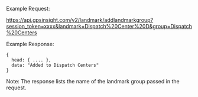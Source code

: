 Example Request:

https://api.gpsinsight.com/v2/landmark/addlandmarkgroup?session_token=xxxx&landmark=Dispatch%20Center%20D&group=Dispatch%20Centers

Example Response:

    {
      head: { .... },
      data: "Added to Dispatch Centers"
    }

Note: The response lists the name of the landmark group passed in the request.
